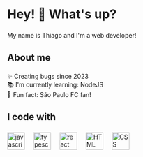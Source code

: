 <h1 align="left">Hey! 👋 What's up?</h1>

###

<p align="left">My name is Thiago and I'm a web developer!</p>

###

<h2 align="left">About me</h2>

###

<p align="left">✨ Creating bugs since 2023<br>📚 I'm currently learning: NodeJS<br>🎲 Fun fact: São Paulo FC fan!</p>

###

<h2 align="left">I code with</h2>

###

<div align="left">
  <img src="https://cdn.jsdelivr.net/gh/devicons/devicon/icons/javascript/javascript-original.svg" height="40" alt="javascript logo"  />
  <img width="12" />
  <img src="https://cdn.jsdelivr.net/gh/devicons/devicon/icons/typescript/typescript-original.svg" height="40" alt="typescript logo"  />
  <img width="12" />
  <img src="https://cdn.jsdelivr.net/gh/devicons/devicon/icons/react/react-original.svg" height="40" alt="react logo"  />
  <img width="12" />
  <img src="https://img.icons8.com/?size=100&id=20909&format=png&color=000000" height="40" alt="HTML logo"  />
  <img width="12" />
  <img src="https://img.icons8.com/?size=100&id=21278&format=png&color=000000" height="40" alt="CSS logo"  />
  <img width="12" />
</div>

###
